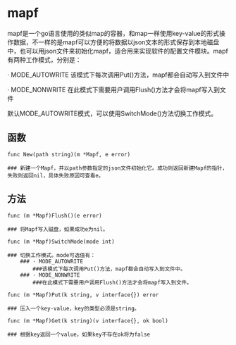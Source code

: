 mapf
==========
mapf是一个go语言使用的类似map的容器，和map一样使用key-value的形式操作数据，不一样的是mapf可以方便的将数据以json文本的形式保存到本地磁盘中，也可以用json文件来初始化mapf，适合用来实现软件的配置文件模块。mapf有两种工作模式，分别是：

· MODE_AUTOWRITE
    该模式下每次调用Put()方法，mapf都会自动写入到文件中

· MODE_NONWRITE
    在此模式下需要用户调用Flush()方法才会将mapf写入到文件
    
默认MODE_AUTOWRITE模式，可以使用SwitchMode()方法切换工作模式。

函数
----------
```golang
func New(path string)(m *Mapf, e error)
```
    ### 新建一个Mapf，并以path参数指定的json文件初始化它。成功则返回新建Mapf的指针，失败则返回nil，具体失败原因可查看e。

方法
----------
```golang
func (m *Mapf)Flush()(e error)
```
    ### 将Mapf写入磁盘，如果成功e为nil。
    
```golang
func (m *Mapf)SwitchMode(mode int)
```    
    ### 切换工作模式。mode可选值有：
        ### · MODE_AUTOWRITE
            ###该模式下每次调用Put()方法，mapf都会自动写入到文件中。
        ### · MODE_NONWRITE
            ###在此模式下需要用户调用Flush()方法才会将mapf写入到文件。
            
```golang
func (m *Mapf)Put(k string, v interface{}) error
```    
    ### 压入一个key-value，key的类型必须是string。
    
```golang    
func (m *Mapf)Get(k string)(v interface{}, ok bool)
```
    ### 根据key返回一个value，如果key不存在ok将为false
